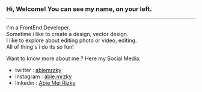 ### Hi, Welcome! You can see my name, on your left.
---
I'm a FrontEnd Developer. <br>
Sometime i like to create a design, vector design.<br>
I like to explore about editing photo or video, editing.<br>
All of thing's i do its so fun!<br>

Want to know more about me ? Here my Social Media: 
- twitter   : [abiemrzky](https://twitter.com/abiemrzky)
- instagram : [abie.mrzky](https://www.instagram.com/abie.mrzky/)
- linkedin  : [Abie Mei Rizky](https://www.linkedin.com/in/abie-mei-rizky-189572166)

[twitter]: https://twitter.com/abiemrzky
[instagram]: https://www.instagram.com/abie.mrzky/
[linkedin]: https://www.instagram.com/abie.mrzky/

<!--
**abiemrzky/abiemrzky** is a ✨ _special_ ✨ repository because its `README.md` (this file) appears on your GitHub profile.

Here are some ideas to get you started:

- 🔭 I’m currently working on ...
- 🌱 I’m currently learning ...
- 👯 I’m looking to collaborate on ...
- 🤔 I’m looking for help with ...
- 💬 Ask me about ...
- 📫 How to reach me: ...
- 😄 Pronouns: ...
- ⚡ Fun fact: ...
-->
